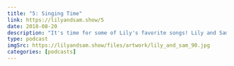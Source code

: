 ```yaml
---
title: "5: Singing Time"
link: https://lilyandsam.show/5
date: 2018-08-20
description: "It's time for some of Lily's favorite songs! Lily and Sam are joined by Emalie for some songs, birthday talk, and a question from another uncle."
type: podcast
imgSrc: https://lilyandsam.show/files/artwork/lily_and_sam_90.jpg
categories: [podcasts]
---
```

